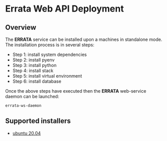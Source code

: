 # Errata Web API Deployment

## Overview

The **ERRATA** service can be installed upon a machines in standalone mode.  The installation process is in several steps:

- Step 1: install system dependencies
- Step 2: install pyenv
- Step 3: install python
- Step 4: install stack
- Step 5: install virtual environment
- Step 6: install database

Once the above steps have executed then the **ERRATA** web-service daemon can be launched: 

```
errata-ws-daemon
```

## Supported installers

- [ubuntu 20.04](https://github.com/ES-DOC/devops/blob/main/setups/ubuntu/errata/workflow.md)
